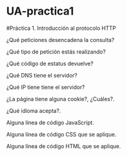 # UA-practica1

#Práctica 1. Introducción al protocolo HTTP

¿Qué peticiones desencadena la consulta?



¿Qué tipo de petición estás realizando?

¿Qué código de estatus devuelve?

¿Qué DNS tiene el servidor?

¿Qué IP tiene tiene el servidor?

¿La página tiene alguna cookie?, ¿Cuáles?.

¿Qué idioma acepta?.

Alguna línea de código JavaScript.

Alguna línea de código CSS que se aplique.

Alguna línea de código HTML que se aplique.

